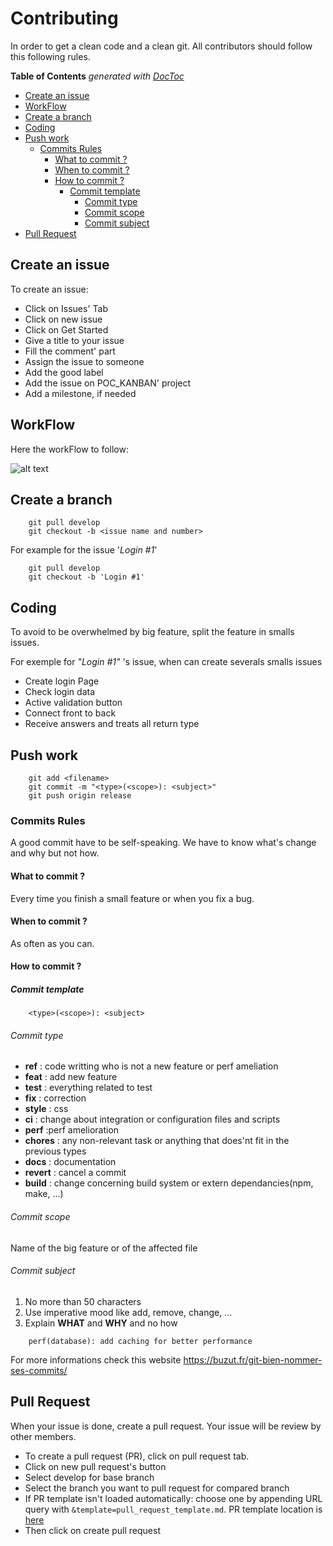 # Contributing

In order to get a clean code and a clean git. All contributors should follow this following rules.

<!-- START doctoc generated TOC please keep comment here to allow auto update -->
<!-- DON'T EDIT THIS SECTION, INSTEAD RE-RUN doctoc TO UPDATE -->
**Table of Contents**  *generated with [DocToc](https://github.com/thlorenz/doctoc)*

- [Create an issue](#create-an-issue)
- [WorkFlow](#workflow)
- [Create a branch](#create-a-branch)
- [Coding](#coding)
- [Push work](#push-work)
  - [Commits Rules](#commits-rules)
    - [What to commit ?](#what-to-commit-)
    - [When to commit ?](#when-to-commit-)
    - [How to commit ?](#how-to-commit-)
      - [Commit template](#commit-template)
        - [Commit type](#commit-type)
        - [Commit scope](#commit-scope)
        - [Commit subject](#commit-subject)
- [Pull Request](#pull-request)

<!-- END doctoc generated TOC please keep comment here to allow auto update -->

## Create an issue

To create an issue:

- Click on Issues' Tab
- Click on new issue
- Click on Get Started
- Give a title to your issue
- Fill the comment' part
- Assign the issue to someone
- Add the good label
- Add the issue on POC_KANBAN' project
- Add a milestone, if needed

## WorkFlow

Here the workFlow to follow:

![alt text](https://leanpub.com/site_images/git-flow/git-flow-nvie.png "WorkFlow")

## Create a branch

```shell
    git pull develop
    git checkout -b <issue name and number>
```

For example for the issue '_Login #1_'

```shell
    git pull develop
    git checkout -b 'Login #1'
```

## Coding

To avoid to be overwhelmed by big feature, split the feature in smalls issues.

For  exemple for _"Login #1"_ 's issue, when can create severals smalls issues

- Create login Page
- Check login data
- Active validation button
- Connect front to back
- Receive answers and treats all return type

## Push work

```shell
    git add <filename>
    git commit -m "<type>(<scope>): <subject>"
    git push origin release
```

### Commits Rules

A good commit have to be self-speaking. We have to know what's change and why but not how.

#### What to commit ?

Every time you finish a small feature or when you fix a bug.

#### When to commit ?

As often as you can.

#### How to commit ?

##### Commit template

```shell
    <type>(<scope>): <subject>
```

###### Commit type

- **ref** : code writting who is not a new feature or perf ameliation
- **feat** : add new feature
- **test** : everything related to test
- **fix** : correction
- **style** : css
- **ci** : change about integration or configuration files and scripts  
- **perf** :perf amelioration
- **chores** : any non-relevant task or anything that does'nt fit in the previous types
- **docs** : documentation
- **revert** : cancel a commit
- **build** : change concerning build system or extern dependancies(npm, make, ...)

###### Commit scope
  
  Name of the big feature or of the affected file
  
###### Commit subject

   1) No more than 50 characters
   2) Use imperative mood like add, remove, change, ...
   3) Explain **WHAT** and **WHY** and no how

```shell
    perf(database): add caching for better performance
```

For more informations check this website https://buzut.fr/git-bien-nommer-ses-commits/

## Pull Request

When your issue is done, create a pull request. Your issue will be review by other members.

- To create a pull request (PR), click on pull request tab.
- Click on  new pull request's button
- Select develop for base branch
- Select the branch you want to pull request for compared branch
- If PR template isn't loaded automatically: choose one by appending URL query with ```&template=pull_request_template.md```. PR template location is [here](../pull_request_template.md)
- Then click on create pull request

